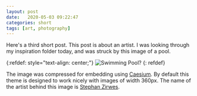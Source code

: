 ```yaml
---
layout: post
date:   2020-05-03 09:22:47
categories: short
tags: [art, photography]
---
```


Here's a third short post. This post is about an artist. I was looking through my inspiration folder today, and was struck by this image of a pool.

{:refdef: style="text-align: center;"}
![Swimming Pool?](/jekyll-untrue-minimal/assets/img/StephanZirwes.jpg)
{: refdef}

The image was compressed for embedding using [Caesium](https://saerasoft.com/caesium/). By default this theme is designed to work nicely with images of width 360px. The name of the artist behind this image is [Stephan Zirwes](https://stephanzirwes.com/).
